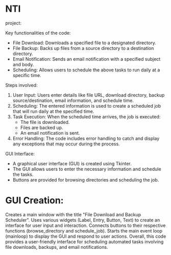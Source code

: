 # NTI
project:

Key functionalities of the code:

* File Download: Downloads a specified file to a designated directory.
* File Backup: Backs up files from a source directory to a destination directory.
* Email Notification: Sends an email notification with a specified subject and body.
* Scheduling: Allows users to schedule the above tasks to run daily at a specific time.

Steps involved:

1. User Input: Users enter details like file URL, download directory, backup source/destination, email information, and schedule time.
2. Scheduling: The entered information is used to create a scheduled job that will run daily at the specified time.
3. Task Execution: When the scheduled time arrives, the job is executed:
   - The file is downloaded.
   - Files are backed up.
   - An email notification is sent.
4. Error Handling: The code includes error handling to catch and display any exceptions that may occur during the process.

GUI Interface:

* A graphical user interface (GUI) is created using Tkinter.
* The GUI allows users to enter the necessary information and schedule the tasks.
* Buttons are provided for browsing directories and scheduling the job.



# GUI Creation:
Creates a main window with the title "File Download and Backup Scheduler".
Uses various widgets (Label, Entry, Button, Text) to create an interface for user input and interaction.
Connects buttons to their respective functions (browse_directory and schedule_job).
Starts the main event loop (mainloop) to display the GUI and respond to user actions.
Overall, this code provides a user-friendly interface for scheduling automated tasks involving file downloads, backups, and email notifications.
